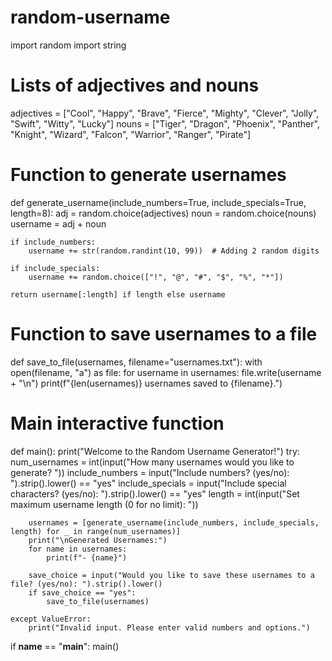 # random-username
import random
import string

# Lists of adjectives and nouns
adjectives = ["Cool", "Happy", "Brave", "Fierce", "Mighty", "Clever", "Jolly", "Swift", "Witty", "Lucky"]
nouns = ["Tiger", "Dragon", "Phoenix", "Panther", "Knight", "Wizard", "Falcon", "Warrior", "Ranger", "Pirate"]

# Function to generate usernames
def generate_username(include_numbers=True, include_specials=True, length=8):
    adj = random.choice(adjectives)
    noun = random.choice(nouns)
    username = adj + noun

    if include_numbers:
        username += str(random.randint(10, 99))  # Adding 2 random digits

    if include_specials:
        username += random.choice(["!", "@", "#", "$", "%", "*"])

    return username[:length] if length else username

# Function to save usernames to a file
def save_to_file(usernames, filename="usernames.txt"):
    with open(filename, "a") as file:
        for username in usernames:
            file.write(username + "\n")
    print(f"{len(usernames)} usernames saved to {filename}.")

# Main interactive function
def main():
    print("Welcome to the Random Username Generator!")
    try:
        num_usernames = int(input("How many usernames would you like to generate? "))
        include_numbers = input("Include numbers? (yes/no): ").strip().lower() == "yes"
        include_specials = input("Include special characters? (yes/no): ").strip().lower() == "yes"
        length = int(input("Set maximum username length (0 for no limit): "))

        usernames = [generate_username(include_numbers, include_specials, length) for _ in range(num_usernames)]
        print("\nGenerated Usernames:")
        for name in usernames:
            print(f"- {name}")

        save_choice = input("Would you like to save these usernames to a file? (yes/no): ").strip().lower()
        if save_choice == "yes":
            save_to_file(usernames)

    except ValueError:
        print("Invalid input. Please enter valid numbers and options.")

if __name__ == "__main__":
    main()
